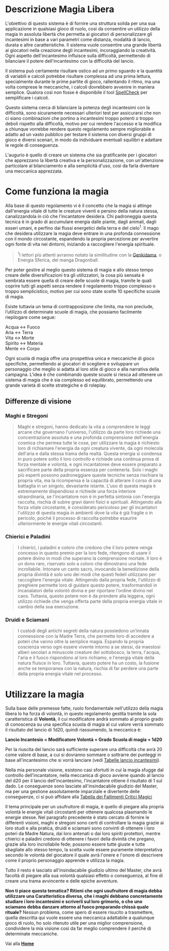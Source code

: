 # Descrizione Magia Libera
L'obiettivo di questo sistema è di fornire una struttura solida per una sua applicazione in qualsiasi gioco di ruolo, così da consentire un utilizzo della magia in assoluta libertà che permetta ai giocatori di personalizzare gli incantesimi in base a vari parametri come distanza, modalità di lancio, durata e altre caratteristiche. Il sistema vuole consentire una grande libertà ai giocatori nella creazione degli incantesimi, incoraggiando la creatività. Ogni aspetto dell'incantesimo influisce sulla difficoltà, permettendo di bilanciare il potere dell'incantesimo con la difficoltà del lancio.

Il sistema può certamente risultare ostico ad un primo sguardo e la quantità di variabili e calcoli potrebbe risultare complessa ad una prima lettura, specialmente durante le prime partite di gioco, rallentando il ritmo, ma una volta comprese le meccaniche, i calcoli dovrebbero avvenire in maniera semplice. Qualora così non fosse è disponibile il tool [SpellCheck](https://crypticsentinel.github.io/Open-Source-GDR/Magia%20Libera/SpellCheck/) per semplificare i calcoli.

Questo sistema cerca di bilanciare la potenza degli incantesimi con la difficoltà, sono sicuramente necessari ulteriori test per assicurarsi che non ci siano combinazioni che portino a incantesimi troppo potenti o troppo deboli rispetto alla difficoltà, motivo per cui rendere l'accesso e la modifica a chiunque vorrebbe rendere questo regolamento sempre migliorabile e adatto ad un vasto pubblico per testare il sistema con diversi gruppi di gioco e diversi scenari, in modo da individuare eventuali squilibri e adattare le regole  di conseguenza.

L'augurio è quello di creare un sistema che sia gratificante per i giocatori che apprezzano la libertà creativa e la personalizzazione, con un'attenzione particolare al bilanciamento e alla semplicità d'uso, così da farla diventare una meccanica apprezzata.

# Come funziona la magia
Alla base di questo regolamento vi è il concetto che la magia si attinge dall'energia vitale di tutte le creature viventi e persino della natura stessa, canalizzandola in ciò che l'incantatore desidera. Chi padroneggia questa tecnica è in grado di accumulare energia dalle piante, dagli animali, dagli esseri umani, e perfino dai flussi energetici della terra e del cielo<sup>1</sup>. Il mago che desidera utilizzare la magia deve entrare in una profonda connessione con il mondo circostante, espandendo la propria percezione per avvertire ogni fonte di vita nei dintorni, iniziando a raccogliere l'energia spirituale.

 ><sup>1</sup>I lettori più attenti avranno notato la similitudine con la [Genkidama](https://it.wikipedia.org/wiki/Tecniche_di_Dragon_Ball#:~:text=la%20neutralizzer%C3%A0%20facilmente.-,Sfera%20dell%27energia%20spirituale,-%5Bmodifica%20%7C), o Energia Sferica, del manga Dragonball.

Per poter gestire al meglio questo sistema di magia e allo stesso tempo creare delle diversificazioni tra gli utilizzatori, la cosa più sensata è sembrata essere quella di creare delle scuole di magia, tramite le quali coprire tutti gli aspetti senza rendere il regolamento troppo complesso o troppo semplicistico, motivo per cui sono state scelte 10 specifiche scuole di magia. 

Esiste tuttavia un tema di contrapposizone che limita, ma non preclude, l’utilizzo di determinate scuole di magia, che possiamo facilmente riepilogare come segue:  

Acqua ↔ Fuoco  
Aria ↔ Terra  
Vita ↔ Morte  
Spirito ↔ Materia  
Mente ↔ Corpo  

Ogni scuola di magia offre una prospettiva unica e meccaniche di gioco specifiche, permettendo ai giocatori di scegliere e sviluppare un personaggio che meglio si adatta al loro stile di gioco e alla narrativa della campagna. L'idea è che combinando queste scuole si riesca ad ottenere un sistema di magia che è sia complesso ed equilibrato, permettendo una grande varietà di scelte strategiche e di roleplay.

## Differenze di visione

### Maghi e Stregoni
> Maghi e stregoni, hanno dedicato la vita a comprendere le leggi arcane che governano l'universo, l'utilizzo da parte loro richiede una concentrazione assoluta e una profonda comprensione dell'energia cosmica che permea tutte le cose, per utilizzare la magia è richiesto loro di richiamare l'energia da ogni creatura vivente, da ogni molecola dell'aria e dalla stessa trama della realtà. Questa energia si condensa in puro potere sotto il loro controllo e richiede una continua prova di forza mentale e volontà, e ogni incantatoree deve essere preparato a sacrificare parte della propria essenza per contenerla. Solo i maghi più esperti possono padroneggiare queste tecniche senza rischiare la propria vita, ma la ricompensa è la capacità di alterare il corso di una battaglia in un singolo, devastante istante. L'uso di questa magia è estremamente dispendioso e richiede una forza interiore straordinaria, se l'incantatore non è in perfetta sintonia con l'energia raccolta, rischia di subire gravi danni fisici e spirituali.
Attingendo alla forza vitale circostante, è considerato pericoloso per gli incantatori l'utilizzo di questa magia in ambienti dove la vita è già fragile o in pericolo, poiché il processo di raccolta potrebbe esaurire ulteriormente le energie vitali circostanti.

### Chierici e Paladini
> I chierici, i paladini e coloro che credono che il loro potere venga concesso in quanto premio per la loro fede, ritengono di usare il potere divino in modi che superano la comprensione mortale. Il loro è un dono raro, riservato solo a coloro che dimostrano una fede incrollabile. Intonare un canto sacro, invocando la benedizione della propria divinità è solo uno dei modi che questi fedeli utilizzano per raccogliere l'energia vitale.
Attingendo dalla propria fede, l'utilizzo di preghiere permette loro di guidare questo potere, trasformandoli in incanalatori della volontò divina e per riportare l'ordine divino nel caos. Tuttavia, questo potere non è da prendere alla leggera, ogni utilizzo richiede che venga offerta parte della propria energia vitale in cambio della sua esecuzione.

### Druidi e Sciamani
> I custodi degli antichi segreti della natura possiedono un’innata connessione con la Madre Terra, che permette loro di accedere a poteri che vanno oltre la semplice magia. Espando la propria coscienza verso ogni essere vivente intorno a se stessi, da maestosi alberi secolari a minuscole creature del sottobosco, la terra, l'acqua, l'aria e il fuoco rispondono al loro richiamo, e l'energia vitale della natura fluisce in loro.
Tuttavia, questo potere ha un costo, la fusione anche se temporanea con la natura, rischia di far perdere una parte della propria energia vitale nel processo.

# Utilizzare la magia
Sulla base delle premesse fatte, ruolo fondamentale nell'utilizzo della magia libera lo ha forza di volontà, in questo regolamento gestita tramite la sola caratteristica di **Volontà**, il cui modificatore andrà sommato al proprio grado di conoscenza su una specifica scuola di magia al cui valore verrà sommato il risultato del lancio di 1d20, quindi riassumendo, la meccanica è:

**Lancio Incantesio = Modificatore Volontà + Grado Scuola di magia + 1d20**

Per la riuscita del lancio sarà sufficiente superare una difficoltà che avrà 20 come valore di base, a cui si dovranno sommare o sottrarre dei punteggi in base all'incantesimo che si vorrà lanciare (vedi [Tabelle lancio incantesimi](https://crypticsentinel.github.io/Open-Source-GDR/Magia%20Libera/12%20-%20Tabelle%20lancio%20incantesimi)).

Nella mia personale visione, esistono casi sfortuiti in cui la magia sfugge dal controllo dell'incantatore, nella meccanica di gioco avviene quando al lancio del d20 per il lancio dell'incantesimo, l'incantatore ottiene il risultato di 1 sul dado. Le conseguenze sono lasciate all'insindacabile giudizio del Master, ma per una gestione assolutamente imparziale e divertente delle conseguenze, ci si può affidare alla [Tabella dei Fallimenti Critici Magici](https://crypticsentinel.github.io/Open-Source-GDR/Magia%20Libera/16%20-%20Fallimenti%20Critici%20Magici)

Il tema principale per un usufruitore di magia, è quello di piegare alla propria volontà le energie vitali circostanti per ottenere qualcosa plasmando le energie stesse. Nel paragrafo precedente è stato cercato di fornire le differenti visioni, maghi e stregoni sono certi di controllare la magia grazie ai loro studi e alla pratica, druidi e sciamani sono convinti di ottenere i loro poteri da Madre Natura, dai loro antenati o dai loro spiriti protettori, mentre chierici e paladini credono di ottenere i favori della divinità che pregano, grazie alla loro incrollabile fede; possono essere tutte giuste e tutte sbagliate allo stesso tempo, la scelta vuole essere puramente interpretativa secondo le volontà del giocatore il quale avrà l'onere e l'onore di descrivere come il proprio personaggio apprende e utilizza la magia.

Tutto il resto è lasciato all'insindacabile giudizio ultimo del Master, che avrà facoltà di piegare alla sua volontà qualsiasi effetto o conseguenza, al fine di creare una trama avvincente e delle epiche avventure.

**Non ti piace questa tematica? Ritieni che ogni usufruitore di magia debba utilizzare una Caratteristica diversa, che i maghi debbano concretamente studiare i loro incantesimi e scriverli sul loro grimorio, o che uno sciamano debba danzare attorno al fuoco preparando chissà quale rituale?**
Nessun problema, come spero di essere risucito a trasmettere, quella descritta qui vuole essere una meccanica adattabile a qualunque gioco di ruolo, ho solo ritenuto utile per una miglior comprensione, condividere la mia visione così da far meglio comprendere il perchè di determinate meccaniche.

Vai alla [**Home**](https://crypticsentinel.github.io/Open-Source-GDR/)
